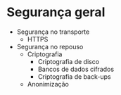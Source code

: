 # Segurança geral

- Segurança no transporte
  - HTTPS
- Segurança no repouso
  - Criptografia
    - Criptografia de disco
    - Bancos de dados cifrados
    - Criptografia de back-ups
  - Anonimização
